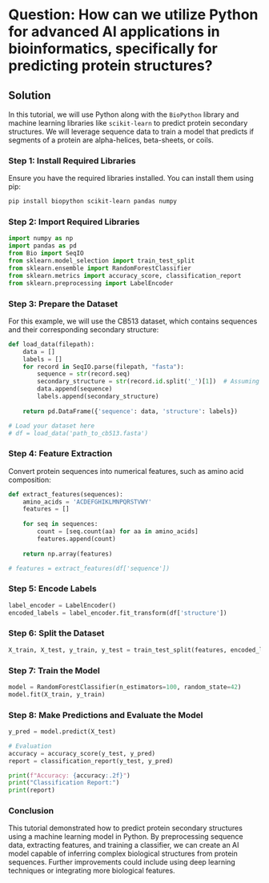 # Question: How can we utilize Python for advanced AI applications in bioinformatics, specifically for predicting protein structures?

## Solution

In this tutorial, we will use Python along with the `BioPython` library and machine learning libraries like `scikit-learn` to predict protein secondary structures. We will leverage sequence data to train a model that predicts if segments of a protein are alpha-helices, beta-sheets, or coils.

### Step 1: Install Required Libraries

Ensure you have the required libraries installed. You can install them using pip:

```bash
pip install biopython scikit-learn pandas numpy
```

### Step 2: Import Required Libraries

```python
import numpy as np
import pandas as pd
from Bio import SeqIO
from sklearn.model_selection import train_test_split
from sklearn.ensemble import RandomForestClassifier
from sklearn.metrics import accuracy_score, classification_report
from sklearn.preprocessing import LabelEncoder
```

### Step 3: Prepare the Dataset

For this example, we will use the CB513 dataset, which contains sequences and their corresponding secondary structure:

```python
def load_data(filepath):
    data = []
    labels = []
    for record in SeqIO.parse(filepath, "fasta"):
        sequence = str(record.seq)
        secondary_structure = str(record.id.split('_')[1])  # Assuming the structure info is in the ID
        data.append(sequence)
        labels.append(secondary_structure)
    
    return pd.DataFrame({'sequence': data, 'structure': labels})

# Load your dataset here
# df = load_data('path_to_cb513.fasta')
```

### Step 4: Feature Extraction

Convert protein sequences into numerical features, such as amino acid composition:

```python
def extract_features(sequences):
    amino_acids = 'ACDEFGHIKLMNPQRSTVWY'
    features = []
  
    for seq in sequences:
        count = [seq.count(aa) for aa in amino_acids]
        features.append(count)
    
    return np.array(features)

# features = extract_features(df['sequence'])
```

### Step 5: Encode Labels

```python
label_encoder = LabelEncoder()
encoded_labels = label_encoder.fit_transform(df['structure'])
```

### Step 6: Split the Dataset

```python
X_train, X_test, y_train, y_test = train_test_split(features, encoded_labels, test_size=0.2, random_state=42)
```

### Step 7: Train the Model

```python
model = RandomForestClassifier(n_estimators=100, random_state=42)
model.fit(X_train, y_train)
```

### Step 8: Make Predictions and Evaluate the Model

```python
y_pred = model.predict(X_test)

# Evaluation
accuracy = accuracy_score(y_test, y_pred)
report = classification_report(y_test, y_pred)

print(f"Accuracy: {accuracy:.2f}")
print("Classification Report:")
print(report)
```

### Conclusion

This tutorial demonstrated how to predict protein secondary structures using a machine learning model in Python. By preprocessing sequence data, extracting features, and training a classifier, we can create an AI model capable of inferring complex biological structures from protein sequences. Further improvements could include using deep learning techniques or integrating more biological features.